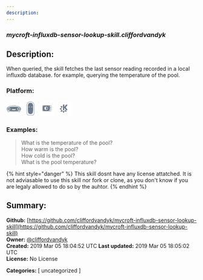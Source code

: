 ```yaml
---
description: 
---
```


### _mycroft-influxdb-sensor-lookup-skill.cliffordvandyk_  
## Description:  
When queried, the skill fetches the last sensor reading recorded in a local influxdb database. for example, querying the temperature of the pool.  
  
  
### Platform:  
 ![Mark I](../.gitbook/assets/mark-1-icon.png)  ![Mark II](../.gitbook/assets/mark-2-icon.png)  ![Picroft](../.gitbook/assets/picroft-icon.png)  ![plasmoid](../.gitbook/assets/kde.png)   
### Examples:  
> What is the temperature of the pool?  
> How warm is the pool?  
> How cold is the pool?  
> What is the pool temperature?  
  
{% hint style="danger" %}
This skill dosnt have any license attatched. It is not adviasable to use this skill nor fork or clone, as you don't know if you are legaly allowed to do so by the auhtor.
{% endhint %}
  
## Summary:  
**Github:** [https://github.com/cliffordvandyk/mycroft-influxdb-sensor-lookup-skill](https://github.com/cliffordvandyk/mycroft-influxdb-sensor-lookup-skill)  
**Owner:** [@cliffordvandyk](https://github.com/cliffordvandyk)  
**Created:** 2019 Mar 05 18:04:52 UTC  **Last updated:** 2019 Mar 05 18:05:02 UTC  
**License:** No License  
  
**Categories:** [ uncategorized ]   
